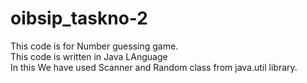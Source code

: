 # oibsip_taskno-2

This code is for Number guessing game.</br> 
This code is written in Java LAnguage</br>
In this We have used Scanner and Random class from java.util library.
